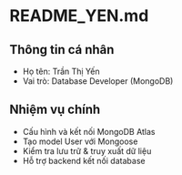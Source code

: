 # README_YEN.md

## Thông tin cá nhân
- Họ tên: Trần Thị Yến
- Vai trò: Database Developer (MongoDB)

## Nhiệm vụ chính
- Cấu hình và kết nối MongoDB Atlas
- Tạo model User với Mongoose
- Kiểm tra lưu trữ & truy xuất dữ liệu
- Hỗ trợ backend kết nối database

